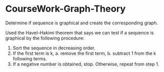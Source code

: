 # CourseWork-Graph-Theory
Determine if sequence is graphical and create the corresponding graph.

Used the Havel–Hakimi theorem that says we can test if a sequence is graphical by the following procedure:

1. Sort the sequence in decreasing order.
2. If the first term is k,
      a. remove the first term,
      b. subtract 1 from the k following terms.
3. If a negative number is obtained, stop. Otherwise, repeat from step 1. 

